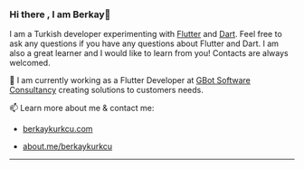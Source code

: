 ### Hi there , I am Berkay👋


I am a Turkish developer experimenting with [Flutter](https://flutter.dev/) and [Dart](https://dart.dev/). 
Feel free to ask any questions if you have any questions about Flutter and Dart. I am also a great learner and I would like to learn from you! Contacts are always welcomed.

🔭 I am currently working as a Flutter Developer at [GBot Software Consultancy](https://www.gbot.dev/) creating solutions to customers needs.

📫 Learn more about me & contact me:

*  [berkaykurkcu.com](https://berkaykurkcu.com)

*  [about.me/berkaykurkcu](https://about.me/berkaykurkcu)


---
